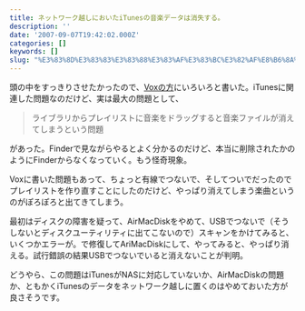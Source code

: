 ```yaml
---
title: ネットワーク越しにおいたiTunesの音楽データは消失する。
description: ''
date: '2007-09-07T19:42:02.000Z'
categories: []
keywords: []
slug: "%E3%83%8D%E3%83%83%E3%83%88%E3%83%AF%E3%83%BC%E3%82%AF%E8%B6%8A%E3%81%97%E3%81%AB%E3%81%8A%E3%81%84%E3%81%9FiTunes%E3%81%AE%E9%9F%B3%E6%A5%BD%E3%83..."
---
```

頭の中をすっきりさせたかったので、[Voxの方](http://qli.vox.com/library/post/%E4%B8%80%E6%99%82%E3%81%97%E3%81%AE%E3%81%8E%E3%81%8B%E6%80%9D%E3%81%84%E5%88%87%E3%82%8A%E3%81%8B.html)にいろいろと書いた。iTunesに関連した問題なのだけど、実は最大の問題として、

> ライブラリからプレイリストに音楽をドラッグすると音楽ファイルが消えてしまうという問題

があった。Finderで見ながらやるとよく分かるのだけど、本当に削除されたかのようにFinderからなくなっていく。もう怪奇現象。

Voxに書いた問題もあって、ちょっと有線でつないで、そしてついでだったのでプレイリストを作り直すことにしたのだけど、やっぱり消えてしまう楽曲というのがぽろぽろと出てきてしまう。

最初はディスクの障害を疑って、AirMacDiskをやめて、USBでつないで（そうしないとディスクユーティリティに出てこないので）スキャンをかけてみると、いくつかエラーが。で修復してAriMacDiskにして、やってみると、やっぱり消える。試行錯誤の結果USBでつないでいると消えないことが判明。

どうやら、この問題はiTunesがNASに対応していないか、AirMacDiskの問題か、ともかくiTunesのデータをネットワーク越しに置くのはやめておいた方が良さそうです。